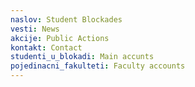 ```yaml
---
naslov: Student Blockades
vesti: News
akcije: Public Actions
kontakt: Contact
studenti_u_blokadi: Main accunts
pojedinacni_fakulteti: Faculty accounts
---
```

